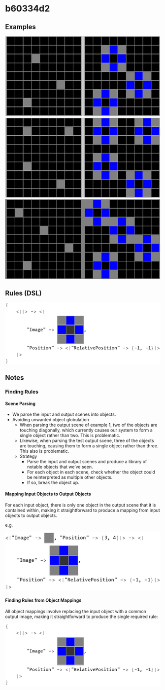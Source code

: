 # b60334d2

## Examples

![ARC examples for b60334d2](examples.png?raw=true)

## Rules (DSL)

![DSL rules for b60334d2](rules.png?raw=true)

## Notes

### Finding Rules


#### Scene Parsing

* We parse the input and output scenes into objects.
* Avoiding unwanted object globulation
   * When parsing the output scene of example 1, two of the objects are touching diagonally, which currently causes our system to form a single object rather than two. This is problematic.
   * Likewise, when parsing the test output scene, three of the objects are touching, causing them to form a single object rather than three. This also is problematic.
   * Strategy
       * Parse the input and output scenes and produce a library of notable objects that we’ve seen.
       * For each object in each scene, check whether the object could be reinterpreted as multiple other objects.
       * If so, break the object up.

#### Mapping Input Objects to Output Objects

For each input object, there is only one object in the output scene that it is contained within, making it straightforward to produce a mapping from input objects to output objects.

e.g.


![image 1](image1.png?raw=true)

#### Finding Rules from Object Mappings

All object mappings involve replacing the input object with a common output image, making it straightforward to produce the single required rule:


![image 2](image2.png?raw=true)